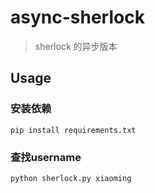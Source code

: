 # async-sherlock
> sherlock 的异步版本

## Usage

### 安装依赖

```
pip install requirements.txt
```

### 查找username

```
python sherlock.py xiaoming
```
